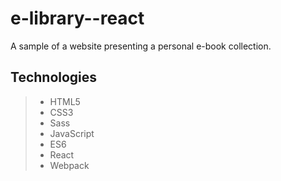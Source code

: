 # e-library--react

A sample of a website presenting a personal e-book collection.

## Technologies
> - HTML5
> - CSS3
> - Sass
> - JavaScript
> - ES6
> - React
> - Webpack
